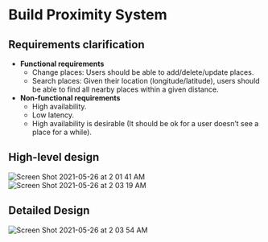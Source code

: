 # Build Proximity System

## Requirements clarification
- **Functional requirements**
   - Change places: Users should be able to add/delete/update places.
   - Search places: Given their location (longitude/latitude), users should be able to find all nearby places within a given distance.
- **Non-functional requirements**
   - High availability.
   - Low latency.
   - High availability is desirable (It should be ok for a user doesn’t see a place for a while).

## High-level design
![Screen Shot 2021-05-26 at 2 01 41 AM](https://user-images.githubusercontent.com/8989447/119624393-54dee480-bdc6-11eb-8e41-4c42af4c10f4.png)
![Screen Shot 2021-05-26 at 2 03 19 AM](https://user-images.githubusercontent.com/8989447/119624604-8f488180-bdc6-11eb-819b-04bec6f276b0.png)

## Detailed Design
![Screen Shot 2021-05-26 at 2 03 54 AM](https://user-images.githubusercontent.com/8989447/119624692-a4251500-bdc6-11eb-8df9-05a8096caad6.png)
